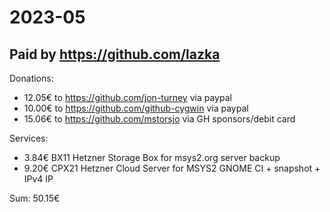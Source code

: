# 2023-05

## Paid by https://github.com/lazka

Donations:

* 12.05€ to https://github.com/jon-turney via paypal
* 10.00€ to https://github.com/github-cygwin via paypal
* 15.06€ to https://github.com/mstorsjo via GH sponsors/debit card

Services:

* 3.84€ BX11 Hetzner Storage Box for msys2.org server backup
* 9.20€ CPX21 Hetzner Cloud Server for MSYS2 GNOME CI + snapshot + IPv4 IP

Sum: 50.15€
